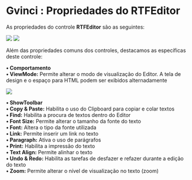 # Gvinci : Propriedades do RTFEditor

As propriedades do controle **RTFEditor** são as seguintes:

![](http://www.gvinci.com.br/manual/rtfeditor_1.zoom80.png)   ![](http://www.gvinci.com.br/manual/rtfeditor_2.zoom80.png)

Além das propriedades comuns dos controles, destacamos as específicas deste controle:

**• Comportamento**  
    **• ViewMode:** Permite alterar o modo de visualização do Editor. A tela de design e o espaço para HTML podem ser exibidos alternadamente

![](http://www.gvinci.com.br/manual/viewmode.png)

**• ShowToolbar**  
     **• Copy & Paste:** Habilita o uso do Clipboard para copiar e colar textos  
     **• Find:** Habilita a procura de textos dentro do Editor  
     **• Font Size:** Permite alterar o tamanho da fonte do texto  
     **• Font:** Altera o tipo da fonte utilizada  
     **• Link:** Permite inserir um link no texto  
     **• Paragraph:** Ativa o uso de parágrafos  
     **• Print:** Habilita a impressão do texto  
     **• Text Align:** Permite alinhar o texto  
     **• Undo & Redo:** Habilita as tarefas de desfazer e refazer durante a edição do texto  
     **• Zoom:** Permite alterar o nível de visualização no texto \(zoom\)

